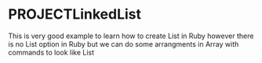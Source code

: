 # PROJECTLinkedList

This is very good example to learn how to create List in Ruby however there is no List option in Ruby but we can do some arrangments in Array with commands to look like List
